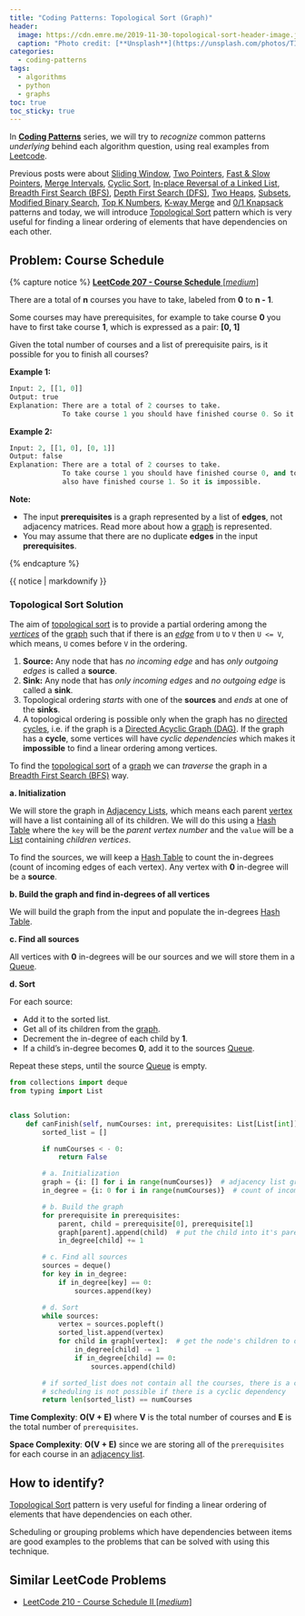 ```yaml
---
title: "Coding Patterns: Topological Sort (Graph)"
header:
  image: https://cdn.emre.me/2019-11-30-topological-sort-header-image.jpg
  caption: "Photo credit: [**Unsplash**](https://unsplash.com/photos/TIT-oE5quKE)"
categories:
  - coding-patterns
tags:
  - algorithms
  - python
  - graphs
toc: true
toc_sticky: true
---
```


In **[Coding Patterns](https://emre.me/categories/#coding-patterns)** series, we will try to *recognize* common patterns *underlying* behind each algorithm question, using real examples from [Leetcode](https://leetcode.com/).

Previous posts were about [Sliding Window](https://emre.me/coding-patterns/sliding-window/), [Two Pointers](https://emre.me/coding-patterns/two-pointers/), [Fast & Slow Pointers](https://emre.me/coding-patterns/fast-slow-pointers/), [Merge Intervals](https://emre.me/coding-patterns/merge-intervals/), [Cyclic Sort](https://emre.me/coding-patterns/cyclic-sort/), [In-place Reversal of a Linked List](https://emre.me/coding-patterns/in-place-reversal-of-a-linked-list/), [Breadth First Search (BFS)](https://emre.me/coding-patterns/breadth-first-search/), [Depth First Search (DFS)](https://emre.me/coding-patterns/depth-first-search/), [Two Heaps](https://emre.me/coding-patterns/two-heaps/), [Subsets](https://emre.me/coding-patterns/subsets/), [Modified Binary Search](https://emre.me/coding-patterns/modified-binary-search/), [Top K Numbers](https://emre.me/coding-patterns/top-k-numbers), [K-way Merge](https://emre.me/coding-patterns/k-way-merge) and [0/1 Knapsack](https://emre.me/coding-patterns/knapsack) patterns and today, we will introduce [Topological Sort](https://emre.me/coding-patterns/topological-sort) pattern which is very useful for finding a linear ordering of elements that have dependencies on each other.

## Problem: Course Schedule ##
{% capture notice %}
[**LeetCode 207 - Course Schedule** [*medium*]](https://leetcode.com/problems/course-schedule/)

There are a total of **n** courses you have to take, labeled from **0** to **n - 1**.

Some courses may have prerequisites, for example to take course **0** you have to first take course **1**, which is expressed as a pair: **[0, 1]**

Given the total number of courses and a list of prerequisite pairs, is it possible for you to finish all courses?

**Example 1:**

```python
Input: 2, [[1, 0]] 
Output: true
Explanation: There are a total of 2 courses to take. 
             To take course 1 you should have finished course 0. So it is possible.
```

**Example 2:**

```python
Input: 2, [[1, 0], [0, 1]]
Output: false
Explanation: There are a total of 2 courses to take. 
             To take course 1 you should have finished course 0, and to take course 0 you should
             also have finished course 1. So it is impossible.
```

**Note:**

 - The input **prerequisites** is a graph represented by a list of **edges**, not adjacency matrices. Read more about how a [graph](https://emre.me/data-structures/graphs/) is represented.
 - You may assume that there are no duplicate **edges** in the input **prerequisites**.

{% endcapture %}

<div class="notice--info">
  {{ notice | markdownify }}
</div>

### Topological Sort Solution ###

The aim of [topological sort](https://en.wikipedia.org/wiki/Topological_sorting) is to provide a partial ordering among the *[vertices](https://emre.me/data-structures/graphs/#vertex)* of the [graph](https://emre.me/data-structures/graphs/) such that if there is an *[edge](https://emre.me/data-structures/graphs/#edge)* from `U` to `V` then `U <= V`, which means, `U` comes before `V` in the ordering.

1. **Source:** Any node that has *no incoming edge* and has *only outgoing edges* is called a **source**.
2. **Sink:** Any node that has *only incoming edges* and *no outgoing edge* is called a **sink**.
3. Topological ordering *starts* with one of the **sources** and *ends* at one of the **sinks**.
4. A topological ordering is possible only when the graph has no [directed cycles](https://emre.me/data-structures/graphs/#directed-or-undirected), i.e. if the graph is a [Directed Acyclic Graph (DAG)](https://emre.me/data-structures/graphs/#cyclic-or-acyclic). If the graph has a **cycle**, some vertices will have *cyclic dependencies* which makes it **impossible** to find a linear ordering among vertices.

To find the [topological sort](https://en.wikipedia.org/wiki/Topological_sorting) of a [graph](https://emre.me/data-structures/graphs/) we can *traverse* the graph in a [Breadth First Search (BFS)](https://emre.me/coding-patterns/breadth-first-search/) way.

**a. Initialization**

We will store the graph in [Adjacency Lists](https://emre.me/data-structures/graphs/#adjacency-list), which means each parent [vertex](https://emre.me/data-structures/graphs/#vertex) will have a list containing all of its children. We will do this using a [Hash Table](https://emre.me/data-structures/hash-tables/) where the `key` will be the *parent vertex number* and the `value` will be a [List](https://emre.me/data-structures/lists/) containing *children vertices*.

To find the sources, we will keep a [Hash Table](https://emre.me/data-structures/hash-tables/) to count the in-degrees (count of incoming edges of each vertex). Any vertex with **0** in-degree will be a **source**.

**b. Build the graph and find in-degrees of all vertices**

We will build the graph from the input and populate the in-degrees [Hash Table](https://emre.me/data-structures/hash-tables/).

**c. Find all sources**

All vertices with **0** in-degrees will be our sources and we will store them in a [Queue](https://emre.me/data-structures/stacks-and-queues/#queues).

**d. Sort**

For each source:
- Add it to the sorted list.
- Get all of its children from the [graph](https://emre.me/data-structures/graphs/).
- Decrement the in-degree of each child by **1**.
- If a child’s in-degree becomes **0**, add it to the sources [Queue](https://emre.me/data-structures/stacks-and-queues/#queues).

Repeat these steps, until the source [Queue](https://emre.me/data-structures/stacks-and-queues/#queues) is empty.

```python
from collections import deque
from typing import List


class Solution:
    def canFinish(self, numCourses: int, prerequisites: List[List[int]]) -> bool:
        sorted_list = []

        if numCourses < - 0:
            return False

        # a. Initialization
        graph = {i: [] for i in range(numCourses)}  # adjacency list graph
        in_degree = {i: 0 for i in range(numCourses)}  # count of incoming edges

        # b. Build the graph
        for prerequisite in prerequisites:
            parent, child = prerequisite[0], prerequisite[1]
            graph[parent].append(child)  # put the child into it's parent's list
            in_degree[child] += 1

        # c. Find all sources
        sources = deque()
        for key in in_degree:
            if in_degree[key] == 0:
                sources.append(key)

        # d. Sort
        while sources:
            vertex = sources.popleft()
            sorted_list.append(vertex)
            for child in graph[vertex]:  # get the node's children to decrement their in-degrees
                in_degree[child] -= 1
                if in_degree[child] == 0:
                    sources.append(child)

        # if sorted_list does not contain all the courses, there is a cyclic dependency between courses
        # scheduling is not possible if there is a cyclic dependency
        return len(sorted_list) == numCourses
```

**Time Complexity**: **O(V + E)** where **V** is the total number of courses and **E** is the total number of `prerequisites`.

**Space Complexity**: **O(V + E)** since we are storing all of the `prerequisites` for each course in an [adjacency list](https://emre.me/data-structures/graphs/#adjacency-list).

## How to identify? ##

[Topological Sort](https://emre.me/coding-patterns/topological-sort) pattern is very useful for finding a linear ordering of elements that have dependencies on each other.

Scheduling or grouping problems which have dependencies between items are good examples to the problems that can be solved with using this technique.

## Similar LeetCode Problems ##
* [LeetCode 210 - Course Schedule II [*medium*]](https://leetcode.com/problems/course-schedule-ii/)